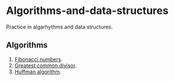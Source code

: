 # Algorithms-and-data-structures
Practice in algarhythms and data structures.

## Algorithms

1. [Fibonacci numbers](https://github.com/GolovPavel/Algorithms-and-data-structures/tree/master/Algorythms/Fibonacci_numbers).
2. [Greatest common divisor](https://github.com/GolovPavel/Algorithms-and-data-structures/tree/master/Algorythms/GCD).
3. [Huffman algorithm](https://github.com/GolovPavel/Algorithms-and-data-structures/blob/master/Algorythms/Examples/src/ru/golov/study/Huffman.java).
